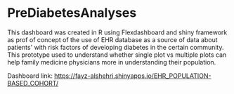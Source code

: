 # PreDiabetesAnalyses
This dashboard was created in R using Flexdashboard and shiny framework as prof of concept of the use of EHR database as a source of data about patients' with risk factors of developing diabetes in the certain community. This prototype used to understand whether single plot vs multiple plots can help family medicine physicians more in understanding their population.
 


Dashboard link: https://fayz-alshehri.shinyapps.io/EHR_POPULATION-BASED_COHORT/
